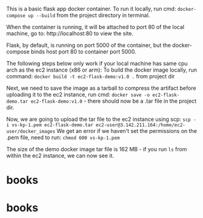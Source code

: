 This is a basic flask app docker container. To run it locally, run cmd: `docker-compose up --build` from the project directory in terminal. 

When the container is running, it will be attached to port 80 of the local machine, go to: http://localhost:80 to view the site. 

Flask, by default, is running on port 5000 of the container, but the docker-compose binds host port 80 to container port 5000. 

The following steps below only work if your local machine has same cpu arch as the ec2 instance (x86 or arm):
To build the docker image locally, run command: `docker build -t ec2-flask-demo:v1.0 .` from project dir

Next, we need to save the image as a tarball to compress the artifact before uploading it to the ec2 instance, run cmd: `docker save -o ec2-flask-demo.tar ec2-flask-demo:v1.0` - there should now be a .tar file in the project dir. 

Now, we are going to upload the tar file to the ec2 instance using scp: `scp -i vs-kp-1.pem ec2-flask-demo.tar ec2-user@3.142.211.164:/home/ec2-user/docker_images`
We get an error if we haven't set the permissions on the .pem file, need to run: `chmod 600 vs-kp-1.pem`

The size of the demo docker image tar file is 162 MB - if you run `ls` from within the ec2 instance, we can now see it. 



# books
# books

